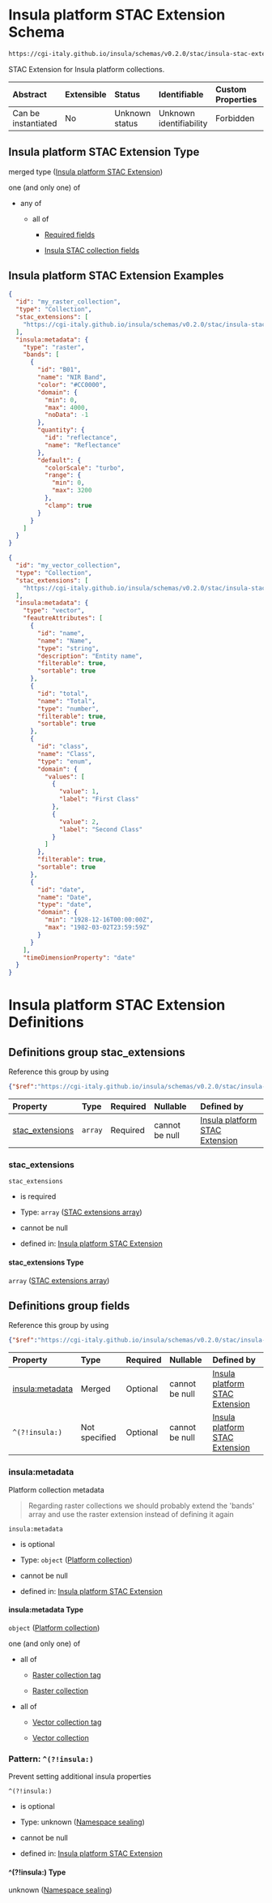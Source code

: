 # Insula platform STAC Extension Schema

```txt
https://cgi-italy.github.io/insula/schemas/v0.2.0/stac/insula-stac-extension.schema.json
```

STAC Extension for Insula platform collections.

| Abstract            | Extensible | Status         | Identifiable            | Custom Properties | Additional Properties | Access Restrictions | Defined In                                                                                                 |
| :------------------ | :--------- | :------------- | :---------------------- | :---------------- | :-------------------- | :------------------ | :--------------------------------------------------------------------------------------------------------- |
| Can be instantiated | No         | Unknown status | Unknown identifiability | Forbidden         | Allowed               | none                | [insula-stac-extension.schema.json](schemas/stac/insula-stac-extension.schema.json "open original schema") |

## Insula platform STAC Extension Type

merged type ([Insula platform STAC Extension](insula-stac-extension.md))

one (and only one) of

* any of

  * all of

    * [Required fields](insula-stac-extension-oneof-basic-collection-properties-anyof-0-allof-required-fields.md "check type definition")

    * [Insula STAC collection fields](insula-stac-extension-defs-insula-stac-collection-fields.md "check type definition")

## Insula platform STAC Extension Examples

```json
{
  "id": "my_raster_collection",
  "type": "Collection",
  "stac_extensions": [
    "https://cgi-italy.github.io/insula/schemas/v0.2.0/stac/insula-stac-extension.schema.json"
  ],
  "insula:metadata": {
    "type": "raster",
    "bands": [
      {
        "id": "B01",
        "name": "NIR Band",
        "color": "#CC0000",
        "domain": {
          "min": 0,
          "max": 4000,
          "noData": -1
        },
        "quantity": {
          "id": "reflectance",
          "name": "Reflectance"
        },
        "default": {
          "colorScale": "turbo",
          "range": {
            "min": 0,
            "max": 3200
          },
          "clamp": true
        }
      }
    ]
  }
}
```

```json
{
  "id": "my_vector_collection",
  "type": "Collection",
  "stac_extensions": [
    "https://cgi-italy.github.io/insula/schemas/v0.2.0/stac/insula-stac-extension.schema.json"
  ],
  "insula:metadata": {
    "type": "vector",
    "feautreAttributes": [
      {
        "id": "name",
        "name": "Name",
        "type": "string",
        "description": "Entity name",
        "filterable": true,
        "sortable": true
      },
      {
        "id": "total",
        "name": "Total",
        "type": "number",
        "filterable": true,
        "sortable": true
      },
      {
        "id": "class",
        "name": "Class",
        "type": "enum",
        "domain": {
          "values": [
            {
              "value": 1,
              "label": "First Class"
            },
            {
              "value": 2,
              "label": "Second Class"
            }
          ]
        },
        "filterable": true,
        "sortable": true
      },
      {
        "id": "date",
        "name": "Date",
        "type": "date",
        "domain": {
          "min": "1928-12-16T00:00:00Z",
          "max": "1982-03-02T23:59:59Z"
        }
      }
    ],
    "timeDimensionProperty": "date"
  }
}
```

# Insula platform STAC Extension Definitions

## Definitions group stac\_extensions

Reference this group by using

```json
{"$ref":"https://cgi-italy.github.io/insula/schemas/v0.2.0/stac/insula-stac-extension.schema.json#/$defs/stac_extensions"}
```

| Property                             | Type    | Required | Nullable       | Defined by                                                                                                                                                                                                                                                               |
| :----------------------------------- | :------ | :------- | :------------- | :----------------------------------------------------------------------------------------------------------------------------------------------------------------------------------------------------------------------------------------------------------------------- |
| [stac\_extensions](#stac_extensions) | `array` | Required | cannot be null | [Insula platform STAC Extension](insula-stac-extension-defs-stac-extensions-attributes-properties-stac-extensions-array.md "https://cgi-italy.github.io/insula/schemas/v0.2.0/stac/insula-stac-extension.schema.json#/$defs/stac_extensions/properties/stac_extensions") |

### stac\_extensions



`stac_extensions`

* is required

* Type: `array` ([STAC extensions array](insula-stac-extension-defs-stac-extensions-attributes-properties-stac-extensions-array.md))

* cannot be null

* defined in: [Insula platform STAC Extension](insula-stac-extension-defs-stac-extensions-attributes-properties-stac-extensions-array.md "https://cgi-italy.github.io/insula/schemas/v0.2.0/stac/insula-stac-extension.schema.json#/$defs/stac_extensions/properties/stac_extensions")

#### stac\_extensions Type

`array` ([STAC extensions array](insula-stac-extension-defs-stac-extensions-attributes-properties-stac-extensions-array.md))

## Definitions group fields

Reference this group by using

```json
{"$ref":"https://cgi-italy.github.io/insula/schemas/v0.2.0/stac/insula-stac-extension.schema.json#/$defs/fields"}
```

| Property                           | Type          | Required | Nullable       | Defined by                                                                                                                                                                                                                                                                |
| :--------------------------------- | :------------ | :------- | :------------- | :------------------------------------------------------------------------------------------------------------------------------------------------------------------------------------------------------------------------------------------------------------------------ |
| [insula:metadata](#insulametadata) | Merged        | Optional | cannot be null | [Insula platform STAC Extension](platform-collection.md "https://cgi-italy.github.io/insula/schemas/v0.2.0/common/platform-collection.schema.json#/$defs/fields/properties/insula:metadata")                                                                              |
| `^(?!insula:)`                     | Not specified | Optional | cannot be null | [Insula platform STAC Extension](insula-stac-extension-defs-insula-stac-collection-fields-patternproperties-namespace-sealing.md "https://cgi-italy.github.io/insula/schemas/v0.2.0/stac/insula-stac-extension.schema.json#/$defs/fields/patternProperties/^(?!insula:)") |

### insula:metadata

Platform collection metadata

> Regarding raster collections we should probably extend the 'bands' array and use the raster extension instead of defining it again

`insula:metadata`

* is optional

* Type: `object` ([Platform collection](platform-collection.md))

* cannot be null

* defined in: [Insula platform STAC Extension](platform-collection.md "https://cgi-italy.github.io/insula/schemas/v0.2.0/common/platform-collection.schema.json#/$defs/fields/properties/insula:metadata")

#### insula:metadata Type

`object` ([Platform collection](platform-collection.md))

one (and only one) of

* all of

  * [Raster collection tag](platform-collection-defs-raster-collection-tag.md "check type definition")

  * [Raster collection](raster-collection.md "check type definition")

* all of

  * [Vector collection tag](platform-collection-defs-vector-collection-tag.md "check type definition")

  * [Vector collection](vector-collection.md "check type definition")

### Pattern: `^(?!insula:)`

Prevent setting additional insula properties

`^(?!insula:)`

* is optional

* Type: unknown ([Namespace sealing](insula-stac-extension-defs-insula-stac-collection-fields-patternproperties-namespace-sealing.md))

* cannot be null

* defined in: [Insula platform STAC Extension](insula-stac-extension-defs-insula-stac-collection-fields-patternproperties-namespace-sealing.md "https://cgi-italy.github.io/insula/schemas/v0.2.0/stac/insula-stac-extension.schema.json#/$defs/fields/patternProperties/^(?!insula:)")

#### ^(?!insula:) Type

unknown ([Namespace sealing](insula-stac-extension-defs-insula-stac-collection-fields-patternproperties-namespace-sealing.md))
